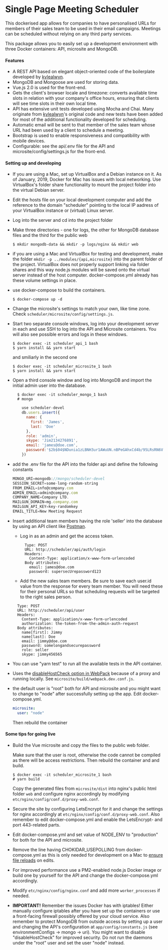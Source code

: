 # Single Page Meeting Scheduler

This dockerised app allows for companies to have personalised URLs for members of their sales team to be used in their email campaigns. Meetings can be scheduled without relying on any third party services.

This package allows you to easily set up a development environment with three Docker containers: API, microsite and MongoDB.

#### Features
* A REST API based on elegant object-oriented code of the boilerplate developed by <a href="https://github.com/kylealwyn/node-rest-api-boilerplate">kylealwyn</a>.
* MongoDB and Mongoose are used for storing data.
* Vue.js 2.0 is used for the front-end.
* Gets the client's browser locale and timezone: converts available time slots in relation with your company's office hours, ensuring that clients will see time slots in their own local time.
* API has extensive unit tests developed using Mocha and Chai. Many originate
  from <a href="https://github.com/kylealwyn/node-rest-api-boilerplate">kylealwyn</a>'s original code and new tests have been added for most of the additional functionality developed for scheduling.
* Automatic email will be sent to that member of the sales team whose URL had been used by a client to schedule a meeting.
* Bootstrap is used to enable responsiveness and compatibility with mobile devices.
* Configurable: see the api/.env file for the API and microsite/config/settings.js for the front-end.

#### Setting up and developing
- If you are using a Mac, set up VirtualBox and a Debian instance on it. As of January, 2019, Docker for Mac has issues with local networking. Use VirtualBox's folder share functionality to mount the project folder into the virtual Debian server.
- Edit the hosts file on your local development computer and add the reference to the domain "scheduler" pointing to the local IP aadress of your VirtualBox instance or (virtual) Linux server.
- Log into the server and cd into the project folder
- Make three directories - one for logs, the other for MongoDB database files and the third for the public web
  ```console
  $ mkdir mongodb-data && mkdir -p logs/nginx && mkdir web
  ```
- if you are using a Mac and VirtualBox for testing and development, make the folder ```mkdir -p ../modules/{api,microsite}``` into the parent folder of the project. VirtualBox does not properly support linking via folder shares and this way node.js modules will be saved onto the virtual server instead of the host computer. docker-compose.yml already has these volume settings in place.
- use docker-compose to build the containers.

  ```$ docker-compose up -d```

- Change the microsite's settings to match your own, like time zone. Check ```scheduler/microsite/config/settings.js```.
- Start two separate console windows, log into your development server in each and use SSH to log into the API and Microsite containers. You will also see possible errors and logs in these windows.

  ```console
  $ docker exec -it scheduler_api_1 bash
  $ yarn install && yarn start
  ```

  and smiliarly in the second one

  ```console
  $ docker exec -it scheduler_microsite_1 bash
  $ yarn install && yarn start
  ```

- Open a third console window and log into MongoDB and import the initial admin user into the database.

  ```console
    $ docker exec -it scheduler_mongo_1 bash
    # mongo
  ```
  ```javascript
      use scheduler-devel
      db.users.insert({
        name: {
          first: 'James',
          last: 'Doe'
        },
        role: 'admin',
        skype: 'Jim2134276891',
        email: 'james@doe.com',
        password:'$2b$04$NDunia1zLBNH3ur1AWuUN.nBPeGAhxCd4b/95LRsRN6VvKq9y6fzK'
      })
  ```  
- add the .env file for the API into the folder api and define the following constants
  ```javascript
  MONGO_URI=mongodb://mongo/scheduler-devel
  SESSION_SECRET=some-long-random-string
  FROM_EMAIL=info@company.com
  ADMIN_EMAIL=admin@company.com
  COMPANY_NAME=Company LTD.
  MAILGUN_DOMAIN=mg.company.com
  MAILGUN_API_KEY=key-randomkey
  EMAIL_TITLE=New Meeting Request
  ```
- Insert additional team members having the role 'seller' into the database by using an API client like <a href="https://www.getpostman.com/" target="_blank">Postman</a>.
  * Log in as an admin and get the access token.
    ```
      Type: POST
      URL: http://scheduler/api/auth/login
      Headers:
        Content-Type: application/x-www-form-urlencoded
      Body attributes:
        email: james@doe.com
        password: supersecUrepassword123
    ```
   * Add the new sales team members. Be sure to save each user.id value from the response for every team member. You will need these for their personal URLs so that scheduling requests will be targeted to the right sales person.
    ```
      Type: POST
      URL: http://scheduler/api/user
      Headers:
        Content-Type: application/x-www-form-urlencoded
        authorization: the-token-from-the-admin-auth-request
      Body attributes:
        name[first]: Jimmy
        name[last]: Doe
        email: jimmy@doe.com
        password: somelongandsecurepassword
        role: seller
        skype: jimmy456565
    ```
- You can use "yarn test" to run all the available tests in the API container.
- Uses the <a href="https://github.com/webpack/webpack-dev-server/issues/882" target="_blank">disableHostCheck option in WebPack</a> because of a proxy and running locally. See ```microsite/build/webpack.dev.conf.js```.
- the default user is "root" both for API and microsite and you might want to change to "node" after successfully setting up the app. Edit docker-compose.yml.
    ```yml
    microsite:
      user: "node"
    ```
    Then rebuild the container

#### Some tips for going live
- Build the Vue microsite and copy the files to the public web folder.

  Make sure that the user is root, otherwise the code cannot be compiled as there will be access restrictions.
  Then rebuild the container and and build.

  ```console
  $ docker exec -it scheduler_microsite_1 bash
  # yarn build
  ```
  Copy the generated files from ```microsite/dist``` into nginx's public html folder ```web``` and configure nginx accordingly by modifying ```etc/nginx/config/conf.d/proxy-web.conf```.

- Secure the site by configuring LetsEncrypt for it and change the settings for nginx accordingly at ```etc/nginx/config/conf.d/proxy-web.conf```. Also remember to edit docker-compose.yml and enable the LetsEncrypt- and port 443-related parts.

- Edit docker-compose.yml and set value of NODE_ENV to "production" for both for the API and microsite.

- Remove the line having CHOKIDAR_USEPOLLING from docker-compose.yml as this is only needed for development on a Mac to <a href="https://tw.saowen.com/a/097837fac94163680f564644296e67b5d38ad9e98e36fae3f55b1bac7e68c07b" target="_blank">ensure file reloads</a> on edits.

- For improved performance use a PM2-enabled node.js Docker image or build one by yourself for the API and change the docker-compose.yml accordingly.

- Modify ```etc/nginx/config/nginx.conf``` and add more ```worker_processes``` if needed.

- <b>IMPORTANT!</b> Remember the issues Docker has with iptables! Either manually configure iptables after you have set up the containers or use a front-facing firewall possibly offered by your cloud service. Also remember to protect MongoDB from outside access by setting up a user and changing the API's configuration at ```app/config/constants.js``` (see environmentConfigs ->
mongo -> uri). You might want to disable "disableHostCheck" for improved security. Do not run the daemons under the "root" user and set the user "node" instead.
